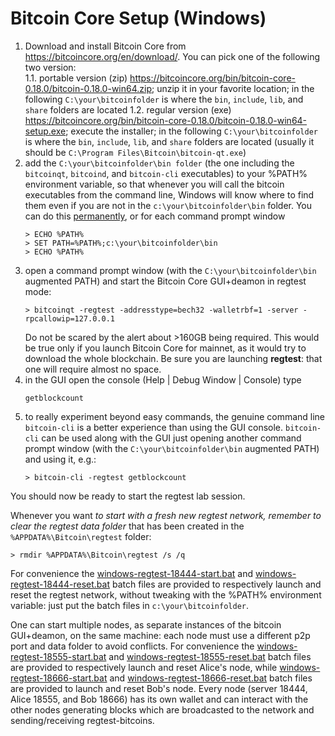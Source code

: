 # Bitcoin Core Setup (Windows)

1. Download and install Bitcoin Core from <https://bitcoincore.org/en/download/>. You can pick one of the following two version:  
   1.1. portable version (zip) <https://bitcoincore.org/bin/bitcoin-core-0.18.0/bitcoin-0.18.0-win64.zip>;
        unzip it in your favorite location; in the following `C:\your\bitcoinfolder` is where the `bin`, `include`, `lib`, and `share` folders are located
   1.2. regular version (exe) <https://bitcoincore.org/bin/bitcoin-core-0.18.0/bitcoin-0.18.0-win64-setup.exe>;
        execute the installer; in the following `C:\your\bitcoinfolder` is where the `bin`, `include`, `lib`, and `share` folders are located (usually it should be `C:\Program Files\Bitcoin\bitcoin-qt.exe`)
2. add the `C:\your\bitcoinfolder\bin folder` (the one including the `bitcoinqt`, `bitcoind`, and `bitcoin-cli` executables) to your %PATH% environment variable, so that whenever you will call the bitcoin executables from the command line, Windows will know where to find them even if you are not in the `c:\your\bitcoinfolder\bin` folder. You can do this
[permanently](https://stackoverflow.com/questions/44272416/how-to-add-a-folder-to-path-environment-variable-in-windows-10-with-screensho), or for each command prompt window 
    ```
    > ECHO %PATH%
    > SET PATH=%PATH%;c:\your\bitcoinfolder\bin
    > ECHO %PATH%
    ```
3. open a command prompt window (with the `C:\your\bitcoinfolder\bin` augmented PATH) and start the Bitcoin Core GUI+deamon in regtest mode:
   ```
   > bitcoinqt -regtest -addresstype=bech32 -walletrbf=1 -server -rpcallowip=127.0.0.1
   ```
   Do not be scared by the alert about >160GB being required. This would be true only if you launch Bitcoin Core for mainnet, as it would try to download the whole blockchain. Be sure you are launching **regtest**: that one will require almost no space.
4. in the GUI open the console (Help | Debug Window | Console) type
   ```
   getblockcount
   ```
5. to really experiment beyond easy commands, the genuine command line `bitcoin-cli` is a better experience than using the GUI console. `bitcoin-cli` can be used along with the GUI just opening another command prompt window (with the `C:\your\bitcoinfolder\bin` augmented PATH) and using it, e.g.:
    ```
    > bitcoin-cli -regtest getblockcount
    ```

You should now be ready to start the regtest lab session.

Whenever you want *to start with a fresh new regtest network, remember to clear the regtest data folder* that has been created in the `%APPDATA%\Bitcoin\regtest` folder:
```
> rmdir %APPDATA%\Bitcoin\regtest /s /q
```

For convenience the
[windows-regtest-18444-start.bat](https://github.com/dginst/BitcoinBlockchainTechnology/blob/master/regtest-lab/windows-regtest-18444-start.bat)
and
[windows-regtest-18444-reset.bat](https://github.com/dginst/BitcoinBlockchainTechnology/blob/master/regtest-lab/windows-regtest-18444-reset.bat)
batch files are provided to respectively launch and reset the regtest network, without tweaking with the %PATH% environment variable: just put the batch files in `c:\your\bitcoinfolder`.

One can start multiple nodes, as separate instances of the bitcoin GUI+deamon, on the same machine: each node must use a different p2p port and data folder to avoid conflicts. For convenience the
[windows-regtest-18555-start.bat](https://github.com/dginst/BitcoinBlockchainTechnology/blob/master/regtest-lab/windows-regtest-18555-start.bat)
and
[windows-regtest-18555-reset.bat](https://github.com/dginst/BitcoinBlockchainTechnology/blob/master/regtest-lab/windows-regtest-18555-reset.bat)
batch files are provided to respectively launch and reset Alice's node,
while
[windows-regtest-18666-start.bat](https://github.com/dginst/BitcoinBlockchainTechnology/blob/master/regtest-lab/windows-regtest-18666-start.bat)
and
[windows-regtest-18666-reset.bat](https://github.com/dginst/BitcoinBlockchainTechnology/blob/master/regtest-lab/windows-regtest-18666-reset.bat)
batch files are provided to launch and reset Bob's node. Every node (server 18444, Alice 18555, and Bob 18666) has its own wallet and can interact with the other nodes generating blocks which are broadcasted to the network and sending/receiving regtest-bitcoins.
